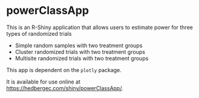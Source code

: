 # powerClassApp

This is an R-Shiny application that allows users to estimate power for three types of randomized trials

- Simple random samples with two treatment groups
- Cluster randomized trials with two treatment groups
- Multisite randomized trials with two treatment groups

This app is dependent on the `plotly` package. 

It is available for use online at https://hedbergec.com/shiny/powerClassApp/.
